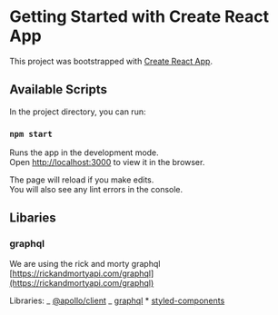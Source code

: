 # Getting Started with Create React App

This project was bootstrapped with [Create React App](https://github.com/facebook/create-react-app).

## Available Scripts

In the project directory, you can run:

### `npm start`

Runs the app in the development mode.\
Open [http://localhost:3000](http://localhost:3000) to view it in the browser.

The page will reload if you make edits.\
You will also see any lint errors in the console.

## Libaries

### graphql

We are using the rick and morty graphql [https://rickandmortyapi.com/graphql](https://rickandmortyapi.com/graphql)

Libraries:
_ [@apollo/client](https://www.npmjs.com/package/@apollo/client)
_ [graphql](https://www.npmjs.com/package/graphql) \* [styled-components](https://www.npmjs.com/package/styled-components)
